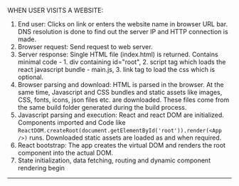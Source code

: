 WHEN USER VISITS A WEBSITE:

1. End user: Clicks on link or enters the website name in browser URL bar. DNS resolution is done to find out the server IP and HTTP connection is made.
2. Browser request: Send request to web server.
3. Server response: Single HTML file (index.html) is returned. Contains minimal code - 1. div containing id="root", 2. script tag which loads the react javascript bundle - main.js, 3. link tag to load the css which is optional.
4. Browser parsing and download: HTML is parsed in the browser. At the same time, Javascript and CSS bundles and static assets like images, CSS, fonts, icons, json files etc. are downloaded. These files come from the same build folder generated during the build process.
5. Javascript parsing and execution: React and react DOM are initialized. Components imported and Code like `ReactDOM.createRoot(document.getElementById('root')).render(<App />)` runs. Downloaded static assets are loaded as and when required.
6. React bootstrap: The app creates the virtual DOM and renders the root component into the actual DOM.
7. State initialization, data fetching, routing and dynamic component rendering begin

---
